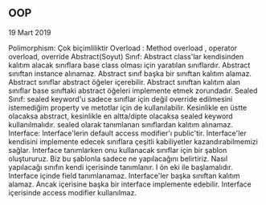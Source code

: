 ## OOP

19 Mart 2019

Polimorphism: Çok biçimliliktir
Overload : Method overload , operator overload, override
Abstract(Soyut) Sınıf: Abstract class'lar kendisinden kalıtım alacak sınıflara base class olması için yaratılan sınıflardır. Abstract sınıftan instance alınamaz. Abstract sınıf başka bir sınıftan kalıtım alamaz. Abstract sınıflar abstract öğeler içerebilir. Abstract sınıftan kalıtım alan sınıflar base sınıftaki abstract öğeleri implemente etmek zorundadır.
Sealed Sınıf: sealed keyword'u sadece sınıflar için değil override edilmesini istemediğim property ve metotlar için de kullanılabilir. Kesinlikle en üstte olacaksa abstract, kesinlikle en altta/dipte olacaksa sealed keyword kullanılmalıdır. sealed olarak tanımlanan sınıflardan kalıtım alınamaz.
Interface: Interface'lerin default access modifier'ı public'tir. Interface'ler kendisini implemente edecek sınıflara çeşitli kabiliyetler kazandırabilmemizi sağlar. Interface tanımlarken onu kullanacak sınıflar için bir şablon oluştururuz. Biz bu şablonla sadece ne yapılacağını belirtiriz. Nasıl yapılacağı sınıfın kendi içerisinde tanımlanır. I ön eki ile başlamalıdır. Interface içinde field tanımlanamaz. Interface'ler başka sınıftan kalıtım alamaz. Ancak içerisine başka bir interface implemente edebilir. Interface içerisinde access modifier kullanılmaz.
